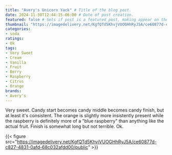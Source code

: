 ```yaml
---
title: "Avery's Unicorn Yack" # Title of the blog post.
date: 2024-11-30T12:44:15-06:00 # Date of post creation.
featured: false # Sets if post is a featured post, making appear on the home page side bar.
thumbnail: "https://imagedelivery.net/KgfQTd5KhvjVUOGHhRyJ5A/ce60877d-c827-4831-0afd-68c032afdd00/thumb"
categories:
- soda
ratings:
- Ok
tags:
- Very Sweet
- Cream
- Vanilla
- Fruit
- Berry
- Raspberry
- Citrus
- Orange
brands:
- Avery's
---
```


Very sweet. Candy start becomes candy middle becomes candy finish, but at least it's consistent. The orange is slightly more insistently present while the raspberry is definitely more of a "blue raspberry" than anything like the actual fruit. Finish is somewhat long but not terrible. Ok.

{{< figure src="https://imagedelivery.net/KgfQTd5KhvjVUOGHhRyJ5A/ce60877d-c827-4831-0afd-68c032afdd00/public" >}}
